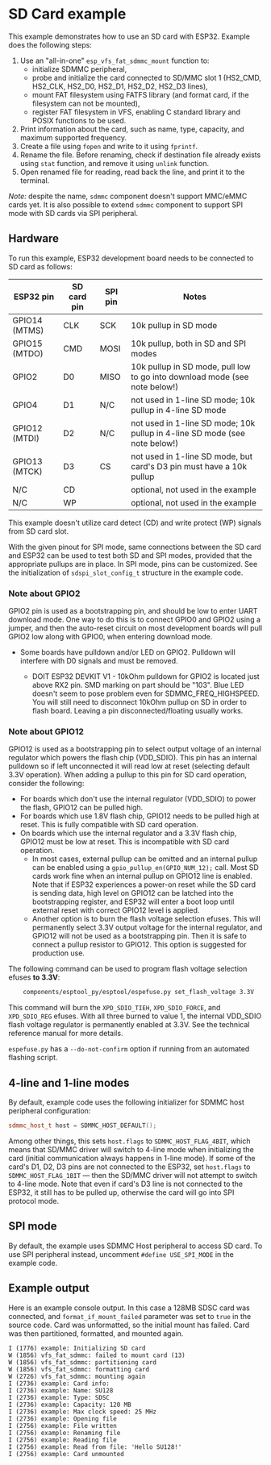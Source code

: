 # SD Card example

This example demonstrates how to use an SD card with ESP32. Example does the following steps:

1. Use an "all-in-one" `esp_vfs_fat_sdmmc_mount` function to:
    - initialize SDMMC peripheral,
    - probe and initialize the card connected to SD/MMC slot 1 (HS2_CMD, HS2_CLK, HS2_D0, HS2_D1, HS2_D2, HS2_D3 lines),
    - mount FAT filesystem using FATFS library (and format card, if the filesystem can not be mounted),
    - register FAT filesystem in VFS, enabling C standard library and POSIX functions to be used.
2. Print information about the card, such as name, type, capacity, and maximum supported frequency.
3. Create a file using `fopen` and write to it using `fprintf`.
4. Rename the file. Before renaming, check if destination file already exists using `stat` function, and remove it using `unlink` function.
5. Open renamed file for reading, read back the line, and print it to the terminal.

*Note:* despite the name, `sdmmc` component doesn't support MMC/eMMC cards yet. It is also possible to extend `sdmmc` component to support SPI mode with SD cards via SPI peripheral.

## Hardware

To run this example, ESP32 development board needs to be connected to SD card as follows:

ESP32 pin     | SD card pin | SPI pin | Notes
--------------|-------------|---------|------------
GPIO14 (MTMS) | CLK         | SCK     | 10k pullup in SD mode
GPIO15 (MTDO) | CMD         | MOSI    | 10k pullup, both in SD and SPI modes
GPIO2         | D0          | MISO    | 10k pullup in SD mode, pull low to go into download mode (see note below!)
GPIO4         | D1          | N/C     | not used in 1-line SD mode; 10k pullup in 4-line SD mode
GPIO12 (MTDI) | D2          | N/C     | not used in 1-line SD mode; 10k pullup in 4-line SD mode (see note below!)
GPIO13 (MTCK) | D3          | CS      | not used in 1-line SD mode, but card's D3 pin must have a 10k pullup
N/C           | CD          |         | optional, not used in the example
N/C           | WP          |         | optional, not used in the example

This example doesn't utilize card detect (CD) and write protect (WP) signals from SD card slot.

With the given pinout for SPI mode, same connections between the SD card and ESP32 can be used to test both SD and SPI modes, provided that the appropriate pullups are in place. In SPI mode, pins can be customized. See the initialization of ``sdspi_slot_config_t`` structure in the example code.

### Note about GPIO2

GPIO2 pin is used as a bootstrapping pin, and should be low to enter UART download mode. One way to do this is to connect GPIO0 and GPIO2 using a jumper, and then the auto-reset circuit on most development boards will pull GPIO2 low along with GPIO0, when entering download mode.

- Some boards have pulldown and/or LED on GPIO2. Pulldown will interfere with D0 signals and must be removed.

    * DOIT ESP32 DEVKIT V1 - 10kOhm pulldown for GPIO2 is located just above RX2 pin. SMD marking on part should be "103". Blue LED doesn't seem to pose problem even for SDMMC_FREQ_HIGHSPEED. You will still need to disconnect 10kOhm pullup on SD in order to flash board. Leaving a pin disconnected/floating usually works.  

### Note about GPIO12

GPIO12 is used as a bootstrapping pin to select output voltage of an internal regulator which powers the flash chip (VDD_SDIO). This pin has an internal pulldown so if left unconnected it will read low at reset (selecting default 3.3V operation). When adding a pullup to this pin for SD card operation, consider the following:

- For boards which don't use the internal regulator (VDD_SDIO) to power the flash, GPIO12 can be pulled high.
- For boards which use 1.8V flash chip, GPIO12 needs to be pulled high at reset. This is fully compatible with SD card operation.
- On boards which use the internal regulator and a 3.3V flash chip, GPIO12 must be low at reset. This is incompatible with SD card operation.
    * In most cases, external pullup can be omitted and an internal pullup can be enabled using a `gpio_pullup_en(GPIO_NUM_12);` call. Most SD cards work fine when an internal pullup on GPIO12 line is enabled. Note that if ESP32 experiences a power-on reset while the SD card is sending data, high level on GPIO12 can be latched into the bootstrapping register, and ESP32 will enter a boot loop until external reset with correct GPIO12 level is applied.
    * Another option is to burn the flash voltage selection efuses. This will permanently select 3.3V output voltage for the internal regulator, and GPIO12 will not be used as a bootstrapping pin. Then it is safe to connect a pullup resistor to GPIO12. This option is suggested for production use.

The following command can be used to program flash voltage selection efuses **to 3.3V**:

```sh
    components/esptool_py/esptool/espefuse.py set_flash_voltage 3.3V
```

This command will burn the `XPD_SDIO_TIEH`, `XPD_SDIO_FORCE`, and `XPD_SDIO_REG` efuses. With all three burned to value 1, the internal VDD_SDIO flash voltage regulator is permanently enabled at 3.3V. See the technical reference manual for more details.

`espefuse.py` has a `--do-not-confirm` option if running from an automated flashing script.

## 4-line and 1-line modes

By default, example code uses the following initializer for SDMMC host peripheral configuration:

```c++
sdmmc_host_t host = SDMMC_HOST_DEFAULT();
```

Among other things, this sets `host.flags` to `SDMMC_HOST_FLAG_4BIT`, which means that SD/MMC driver will switch to 4-line mode when initializing the card (initial communication always happens in 1-line mode). If some of the card's D1, D2, D3 pins are not connected to the ESP32, set `host.flags` to `SDMMC_HOST_FLAG_1BIT` — then the SD/MMC driver will not attempt to switch to 4-line mode.
Note that even if card's D3 line is not connected to the ESP32, it still has to be pulled up, otherwise the card will go into SPI protocol mode.

## SPI mode

By default, the example uses SDMMC Host peripheral to access SD card. To use SPI peripheral instead, uncomment ``#define USE_SPI_MODE`` in the example code.

## Example output

Here is an example console output. In this case a 128MB SDSC card was connected, and `format_if_mount_failed` parameter was set to `true` in the source code. Card was unformatted, so the initial mount has failed. Card was then partitioned, formatted, and mounted again.

```
I (1776) example: Initializing SD card
W (1856) vfs_fat_sdmmc: failed to mount card (13)
W (1856) vfs_fat_sdmmc: partitioning card
W (1856) vfs_fat_sdmmc: formatting card
W (2726) vfs_fat_sdmmc: mounting again
I (2736) example: Card info:
I (2736) example: Name: SU128
I (2736) example: Type: SDSC
I (2736) example: Capacity: 120 MB
I (2736) example: Max clock speed: 25 MHz
I (2736) example: Opening file
I (2756) example: File written
I (2756) example: Renaming file
I (2756) example: Reading file
I (2756) example: Read from file: 'Hello SU128!'
I (2756) example: Card unmounted
```

